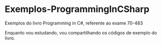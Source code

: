 # Exemplos-ProgrammingInCSharp

Exemplos do livro Programming in C#, referente ao exame 70-483

Enquanto vou estudando, vou compartilhando os códigos de exemplo do livro.
